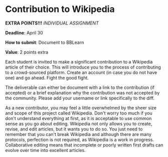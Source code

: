 # Contribution to Wikipedia

**EXTRA POINTS!!!**
*INDIVIDUAL ASSIGNMENT*

**Deadline**: April 30

**How to submit**: Document to BBLearn

**Value**: 2 points extra

Each student is invited to make a significant contribution to a Wikipedia article of their choice. This will introduce you to the process of contributing to a crowd-sourced platform. Create an account (in case you do not have one) and go ahead. Fight the good fight.

The deliverable can either be document with a link to the contribution (if accepted) or a brief explanation why the contribution was not accepted by the community. Please add your username or link specifically to the diff.

As a new contributor, you may feel a little overwhelmed by the sheer size and scope of this project called Wikipedia. Don't worry too much if you don't understand everything at first, as it is acceptable to use common sense as you go about editing. Wikipedia not only allows you to create, revise, and edit articles, but it wants you to do so. You just need to remember that you can't break Wikipedia and although there are many protocols, perfection is not required, as Wikipedia is a work in progress. Collaborative editing means that incomplete or poorly written first drafts can evolve over time into excellent articles.
